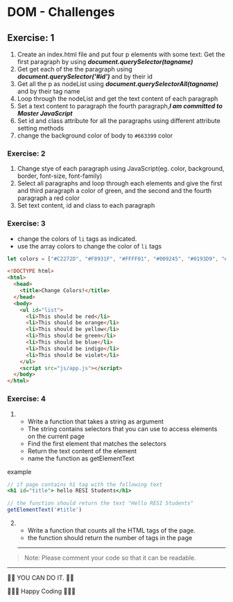 # DOM - Challenges

## Exercise:  1

1. Create an index.html file and put four p elements with some text: Get the first paragraph by using **_document.querySelector(tagname)_**
2. Get get each of the the paragraph using **_document.querySelector('#id')_** and by their id
3. Get all the p as nodeList using **_document.querySelectorAll(tagname)_** and by their tag name
4. Loop through the nodeList and get the text content of each paragraph
5. Set a text content to paragraph the fourth paragraph,**_I am committed to Master JavaScript_**
6. Set id and class attribute for all the paragraphs using different attribute setting methods
7. change the background color of body to `#663399` color

### Exercise:  2

1. Change stye of each paragraph using JavaScript(eg. color, background, border, font-size, font-family)
1. Select all paragraphs and loop through each elements and give the first and third paragraph a color of green, and the second and the fourth paragraph a red color
1. Set text content, id and class to each paragraph


### Exercise: 3

- change the colors of `li` tags as indicated.
- use the array colors to change the color of `li` tags

```js
let colors = ["#C2272D", "#F8931F", "#FFFF01", "#009245", "#0193D9", "#0C04ED", "#612F90"];
```

```html
<!DOCTYPE html>
<html>
  <head>
    <title>Change Colors!</title>
  </head>
  <body>
    <ul id="list">
      <li>This should be red</li>
      <li>This should be orange</li>
      <li>This should be yellow</li>
      <li>This should be green</li>
      <li>This should be blue</li>
      <li>This should be indigo</li>
      <li>This should be violet</li>
    </ul>
    <script src="js/app.js"></script>
  </body>
</html>
```

### Exercise: 4
1.
    - Write a function that takes a string as argument
    - The string contains selectors that you can use to access elements on the current page
    - Find the first element that matches the selectors
    - Return the text content of the element
    - name the function as getElementText
    
example
```jsx
// if page contains h1 tag with the following text
<h1 id="title"> hello RESI Students</h1>

// the function should return the text "Hello RESI Students"
getElementText('#title')   

```

2.  - Write a function that counts all the HTML tags of the page. 
    - the function should return the number of tags in the page
    
    ---
    
    
> Note: Please comment your code so that it can be readable.

---
    
    
💪💪 YOU CAN DO IT. 💪💪

👨‍💻🚀 Happy Coding 🚀👨‍💻

